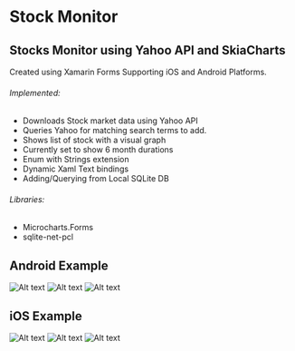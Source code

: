 # Stock Monitor

## Stocks Monitor using Yahoo API and SkiaCharts

Created using Xamarin Forms
Supporting iOS and Android Platforms.


###### Implemented:

 * Downloads Stock market data using Yahoo API
 * Queries Yahoo for matching search terms to add.
 * Shows list of stock with a visual graph
 * Currently set to show 6 month durations
 * Enum with Strings extension
 * Dynamic Xaml Text bindings
 * Adding/Querying from Local SQLite DB


###### Libraries:
 * Microcharts.Forms
 * sqlite-net-pcl

 
## Android Example
![Alt text](Screenshots/Andy01.png?raw=true "Android Example1") ![Alt text](Screenshots/Andy02.png?raw=true "Android Example2") ![Alt text](Screenshots/Andy03.png?raw=true "Android Example3")

## iOS Example
![Alt text](Screenshots/iOS01.png?raw=true "iOS Example1") ![Alt text](Screenshots/iOS02.png?raw=true "iOS Example2") ![Alt text](Screenshots/iOS03.png?raw=true "iOS Example3")

